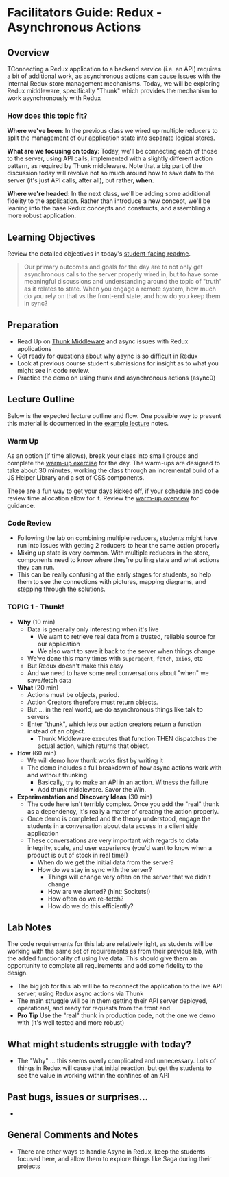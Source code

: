 # Facilitators Guide: Redux - Asynchronous Actions

## Overview

TConnecting a Redux application to a backend service (i.e. an API) requires a bit of additional work, as asynchronous actions can cause issues with the internal Redux store management mechanisms. Today, we will be exploring Redux middleware, specifically "Thunk" which provides the mechanism to work asynchronously with Redux

### How does this topic fit?

**Where we've been**:
In the previous class we wired up multiple reducers to split the management of our application state into separate logical stores.

**What are we focusing on today**:
Today, we'll be connecting each of those to the server, using API calls, implemented with a slightly different action pattern, as required by Thunk middleware. Note that a big part of the discussion today will revolve not so much around how to save data to the server (it's just API calls, after all), but rather, **when**.

**Where we're headed**:
In the next class, we'll be adding some additional fidelity to the application. Rather than introduce a new concept, we'll be leaning into the base Redux concepts and constructs, and assembling a more robust application.

## Learning Objectives

Review the detailed objectives in today's [student-facing readme](../README.md).

> Our primary outcomes and goals for the day are to not only get asynchronous calls to the server properly wired in, but to have some meaningful discussions and understanding around the topic of "truth" as it relates to state. When you engage a remote system, how much do you rely on that vs the front-end state, and how do you keep them in sync?

## Preparation

- Read Up on [Thunk Middleware](https://alligator.io/redux/redux-thunk/) and async issues with Redux applications
- Get ready for questions about why async is so difficult in Redux
- Look at previous course student submissions for insight as to what you might see in code review.
- Practice the demo on using thunk and asynchronous actions (async0)

## Lecture Outline

Below is the expected lecture outline and flow. One possible way to present this material is documented in the [example lecture](./LECTURE-EXAMPLE.md) notes.

### Warm Up

As an option (if time allows), break your class into small groups and complete the [warm-up exercise](../warm-up/README.md) for the day. The warm-ups are designed to take about 30 minutes, working the class through an incremental build of a JS Helper Library and a set of CSS components.

These are a fun way to get your days kicked off, if your schedule and code review time allocation allow for it. Review the [warm-up overview](../../warm-ups/README.md) for guidance.

### Code Review

- Following the lab on combining multiple reducers, students might have run into issues with getting 2 reducers to hear the same action properly
- Mixing up state is very common. With multiple reducers in the store, components need to know where they're pulling state and what actions they can run.
- This can be really confusing at the early stages for students, so help them to see the connections with pictures, mapping diagrams, and stepping through the solutions.

### TOPIC 1 - Thunk!

- **Why** (10 min)
  - Data is generally only interesting when it's live
    - We want to retrieve real data from a trusted, reliable source for our application
    - We also want to save it back to the server when things change
  - We've done this many times with `superagent`, `fetch`, `axios`, etc
  - But Redux doesn't make this easy
  - And we need to have some real conversations about "when" we save/fetch data
- **What** (20 min)
  - Actions must be objects, period.
  - Action Creators therefore must return objects.
  - But ... in the real world, we do asynchronous things like talk to servers
  - Enter "thunk", which lets our action creators return a function instead of an object.
    - Thunk Middleware executes that function THEN dispatches the actual action, which returns that object.
- **How** (60 min)
  - We will demo how thunk works first by writing it
  - The demo includes a full breakdown of how async actions work with and without thunking.
    - Basically, try to make an API in an action. Witness the failure
    - Add thunk middleware. Savor the Win.
- **Experimentation and Discovery Ideas** (30 min)
  - The code here isn't terribly complex. Once you add the "real" thunk as a dependency, it's really a matter of creating the action properly.
  - Once demo is completed and the theory understood, engage the students in a conversation about data access in a client side application
  - These conversations are very important with regards to data integrity, scale, and user experience (you'd want to know when a product is out of stock in real time!)
    - When do we get the initial data from the server?
    - How do we stay in sync with the server?
      - Things will change very often on the server that we didn't change
      - How are we alerted? (hint: Sockets!)
      - How often do we re-fetch?
      - How do we do this efficiently?

## Lab Notes

The code requirements for this lab are relatively light, as students will be working with the same set of requirements as from their previous lab, with the added functionality of using live data. This should give them an opportunity to complete all requirements and add some fidelity to the design.

- The big job for this lab will be to reconnect the application to the live API server, using Redux async actions via Thunk
- The main struggle will be in them getting their API server deployed, operational, and ready for requests from the front end.
- **Pro Tip** Use the "real" thunk in production code, not the one we demo with (it's well tested and more robust)

## What might students struggle with today?

- The "Why" ... this seems overly complicated and unnecessary.  Lots of things in Redux will cause that initial reaction, but get the students to see the value in working within the confines of an API

## Past bugs, issues or surprises...

-

## General Comments and Notes

- There are other ways to handle Async in Redux, keep the students focused here, and allow them to explore things like Saga during their projects
